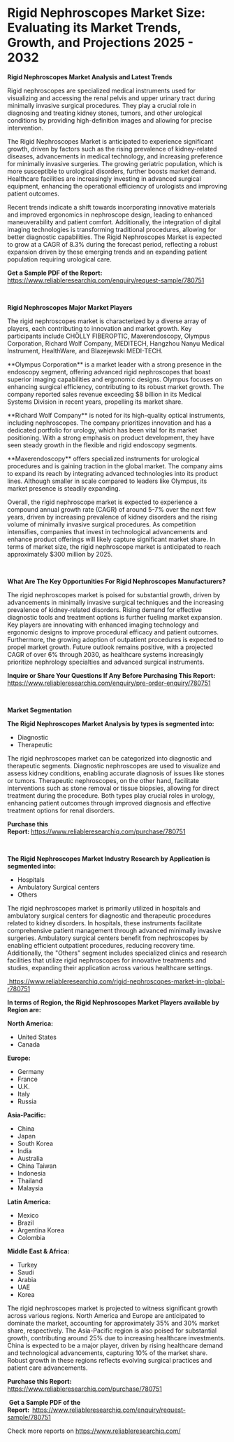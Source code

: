 <p><h1>Rigid Nephroscopes Market Size: Evaluating its Market Trends, Growth, and Projections 2025 - 2032</h1></p><p><strong>Rigid Nephroscopes Market Analysis and Latest Trends</strong></p>
<p><p>Rigid nephroscopes are specialized medical instruments used for visualizing and accessing the renal pelvis and upper urinary tract during minimally invasive surgical procedures. They play a crucial role in diagnosing and treating kidney stones, tumors, and other urological conditions by providing high-definition images and allowing for precise intervention.</p><p>The Rigid Nephroscopes Market is anticipated to experience significant growth, driven by factors such as the rising prevalence of kidney-related diseases, advancements in medical technology, and increasing preference for minimally invasive surgeries. The growing geriatric population, which is more susceptible to urological disorders, further boosts market demand. Healthcare facilities are increasingly investing in advanced surgical equipment, enhancing the operational efficiency of urologists and improving patient outcomes.</p><p>Recent trends indicate a shift towards incorporating innovative materials and improved ergonomics in nephroscope design, leading to enhanced maneuverability and patient comfort. Additionally, the integration of digital imaging technologies is transforming traditional procedures, allowing for better diagnostic capabilities. The Rigid Nephroscopes Market is expected to grow at a CAGR of 8.3% during the forecast period, reflecting a robust expansion driven by these emerging trends and an expanding patient population requiring urological care.</p></p>
<p><strong>Get a Sample PDF of the Report:&nbsp;</strong> <a href="https://www.reliableresearchiq.com/enquiry/request-sample/780751?utm_campaign=2580&utm_medium=2&utm_source=Github&utm_content=ia&utm_term=26032025&utm_id=rigid-nephroscopes">https://www.reliableresearchiq.com/enquiry/request-sample/780751</a></p>
<p>&nbsp;</p>
<p><strong>Rigid Nephroscopes Major Market Players</strong></p>
<p><p>The rigid nephroscopes market is characterized by a diverse array of players, each contributing to innovation and market growth. Key participants include CHÖLLY FIBEROPTIC, Maxerendoscopy, Olympus Corporation, Richard Wolf Company, MEDITECH, Hangzhou Nanyu Medical Instrument, HealthWare, and Blazejewski MEDI-TECH.</p><p>**Olympus Corporation** is a market leader with a strong presence in the endoscopy segment, offering advanced rigid nephroscopes that boast superior imaging capabilities and ergonomic designs. Olympus focuses on enhancing surgical efficiency, contributing to its robust market growth. The company reported sales revenue exceeding $8 billion in its Medical Systems Division in recent years, propelling its market share.</p><p>**Richard Wolf Company** is noted for its high-quality optical instruments, including nephroscopes. The company prioritizes innovation and has a dedicated portfolio for urology, which has been vital for its market positioning. With a strong emphasis on product development, they have seen steady growth in the flexible and rigid endoscopy segments.</p><p>**Maxerendoscopy** offers specialized instruments for urological procedures and is gaining traction in the global market. The company aims to expand its reach by integrating advanced technologies into its product lines. Although smaller in scale compared to leaders like Olympus, its market presence is steadily expanding.</p><p>Overall, the rigid nephroscope market is expected to experience a compound annual growth rate (CAGR) of around 5-7% over the next few years, driven by increasing prevalence of kidney disorders and the rising volume of minimally invasive surgical procedures. As competition intensifies, companies that invest in technological advancements and enhance product offerings will likely capture significant market share. In terms of market size, the rigid nephroscope market is anticipated to reach approximately $300 million by 2025.</p></p>
<p>&nbsp;</p>
<p><strong>What Are The Key Opportunities For Rigid Nephroscopes Manufacturers?</strong></p>
<p><p>The rigid nephroscopes market is poised for substantial growth, driven by advancements in minimally invasive surgical techniques and the increasing prevalence of kidney-related disorders. Rising demand for effective diagnostic tools and treatment options is further fueling market expansion. Key players are innovating with enhanced imaging technology and ergonomic designs to improve procedural efficacy and patient outcomes. Furthermore, the growing adoption of outpatient procedures is expected to propel market growth. Future outlook remains positive, with a projected CAGR of over 6% through 2030, as healthcare systems increasingly prioritize nephrology specialties and advanced surgical instruments.</p></p>
<p><strong>Inquire or Share Your Questions If Any Before Purchasing This Report:</strong> <a href="https://www.reliableresearchiq.com/enquiry/pre-order-enquiry/780751?utm_campaign=2580&utm_medium=2&utm_source=Github&utm_content=ia&utm_term=26032025&utm_id=rigid-nephroscopes">https://www.reliableresearchiq.com/enquiry/pre-order-enquiry/780751</a></p>
<p>&nbsp;</p>
<p><strong>Market Segmentation</strong></p>
<p><strong>The Rigid Nephroscopes Market Analysis by types is segmented into:</strong></p>
<p><ul><li>Diagnostic</li><li>Therapeutic</li></ul></p>
<p><p>The rigid nephroscopes market can be categorized into diagnostic and therapeutic segments. Diagnostic nephroscopes are used to visualize and assess kidney conditions, enabling accurate diagnosis of issues like stones or tumors. Therapeutic nephroscopes, on the other hand, facilitate interventions such as stone removal or tissue biopsies, allowing for direct treatment during the procedure. Both types play crucial roles in urology, enhancing patient outcomes through improved diagnosis and effective treatment options for renal disorders.</p></p>
<p><strong>Purchase this Report:&nbsp;</strong><a href="https://www.reliableresearchiq.com/purchase/780751?utm_campaign=2580&utm_medium=2&utm_source=Github&utm_content=ia&utm_term=26032025&utm_id=rigid-nephroscopes">https://www.reliableresearchiq.com/purchase/780751</a></p>
<p>&nbsp;</p>
<p><strong>The Rigid Nephroscopes Market Industry Research by Application is segmented into:</strong></p>
<p><ul><li>Hospitals</li><li>Ambulatory Surgical centers</li><li>Others</li></ul></p>
<p><p>The rigid nephroscopes market is primarily utilized in hospitals and ambulatory surgical centers for diagnostic and therapeutic procedures related to kidney disorders. In hospitals, these instruments facilitate comprehensive patient management through advanced minimally invasive surgeries. Ambulatory surgical centers benefit from nephroscopes by enabling efficient outpatient procedures, reducing recovery time. Additionally, the "Others" segment includes specialized clinics and research facilities that utilize rigid nephroscopes for innovative treatments and studies, expanding their application across various healthcare settings.</p></p>
<p><a href="https://www.reliableresearchiq.com/rigid-nephroscopes-market-in-global-r780751?utm_campaign=2580&utm_medium=2&utm_source=Github&utm_content=ia&utm_term=26032025&utm_id=rigid-nephroscopes">&nbsp;https://www.reliableresearchiq.com/rigid-nephroscopes-market-in-global-r780751</a></p>
<p><strong>In terms of Region, the Rigid Nephroscopes Market Players available by Region are:</strong></p>
<p>
    <p> <strong> North America: </strong>
        <ul>
            <li>United States</li>
            <li>Canada</li>
        </ul>
        </p> 
    <p> <strong> Europe: </strong>
        <ul>
            <li>Germany</li>
            <li>France</li>
            <li>U.K.</li>
            <li>Italy</li>
            <li>Russia</li>
        </ul>
        </p> 
    <p> <strong> Asia-Pacific: </strong>
        <ul>
            <li>China</li>
            <li>Japan</li>
            <li>South Korea</li>
            <li>India</li>
            <li>Australia</li>
            <li>China Taiwan</li>
            <li>Indonesia</li>
            <li>Thailand</li>
            <li>Malaysia</li>
        </ul>
        </p> 
    <p> <strong> Latin America: </strong>
        <ul>
            <li>Mexico</li>
            <li>Brazil</li>
            <li>Argentina Korea</li>
            <li>Colombia</li>
        </ul>
        </p> 
    <p> <strong> Middle East & Africa: </strong>
        <ul>
            <li>Turkey</li>
            <li>Saudi</li>
            <li>Arabia</li>
            <li>UAE</li>
            <li>Korea</li>
        </ul>
    </p>
    </p>
<p><p>The rigid nephroscopes market is projected to witness significant growth across various regions. North America and Europe are anticipated to dominate the market, accounting for approximately 35% and 30% market share, respectively. The Asia-Pacific region is also poised for substantial growth, contributing around 25% due to increasing healthcare investments. China is expected to be a major player, driven by rising healthcare demand and technological advancements, capturing 10% of the market share. Robust growth in these regions reflects evolving surgical practices and patient care advancements.</p></p>
<p><strong>Purchase this Report: </strong><a href="https://www.reliableresearchiq.com/purchase/780751?utm_campaign=2580&utm_medium=2&utm_source=Github&utm_content=ia&utm_term=26032025&utm_id=rigid-nephroscopes">https://www.reliableresearchiq.com/purchase/780751</a></p>
<p>&nbsp;<strong>Get a Sample PDF of the Report:&nbsp;&nbsp;</strong><a href="https://www.reliableresearchiq.com/enquiry/request-sample/780751?utm_campaign=2580&utm_medium=2&utm_source=Github&utm_content=ia&utm_term=26032025&utm_id=rigid-nephroscopes">https://www.reliableresearchiq.com/enquiry/request-sample/780751</a></p>
<p><strong></strong></p>
<p>Check more reports on <a href="https://www.reliableresearchiq.com/?utm_campaign=2580&utm_medium=2&utm_source=Github&utm_content=ia&utm_term=26032025&utm_id=rigid-nephroscopes">https://www.reliableresearchiq.com/</a></p>